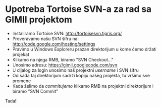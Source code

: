 # Upotreba Tortoise SVN-a za rad sa GIMII projektom #

  * Instaliramo Tortoise SVN: http://tortoisesvn.tigris.org/
  * Proveravamo našu SVN šifru na: http://code.google.com/hosting/settings
  * Pravimo u Windows Exploreru prazan direktorijum u kome ćemo držati projekat
  * Klikamo na njega RMB, biramo "SVN Checkout..."
  * Unosimo adresu: https://gimii.googlecode.com/svn
  * U dijalog za login unosimo naš projektni _username_ i SVN šifru
  * Od sada taj direktorijum sadrži kopiju našeg projekta, tu vršimo sve promene
  * Kada želimo da _commitujemo_ klikamo RMB na projektni direktorijum i biramo "SVN Commit"

Tada!